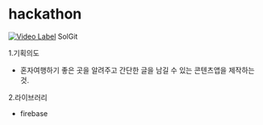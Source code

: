 # hackathon

[![Video Label](http://img.youtube.com/vi/exOTETlgWpw/0.jpg)](https://youtu.be/exOTETlgWpw?t=0)  SolGit 

1.기획의도

* 혼자여행하기 좋은 곳을 알려주고 간단한 글을 남길 수 있는 콘텐츠앱을 제작하는 것.

2.라이브러리 

* firebase

 